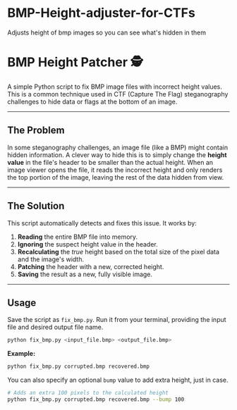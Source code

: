 # BMP-Height-adjuster-for-CTFs
Adjusts height of bmp images so you can see what's hidden in them
# BMP Height Patcher 🕵️‍

A simple Python script to fix BMP image files with incorrect height values. This is a common technique used in CTF (Capture The Flag) steganography challenges to hide data or flags at the bottom of an image.



---

## The Problem

In some steganography challenges, an image file (like a BMP) might contain hidden information. A clever way to hide this is to simply change the **height value** in the file's header to be smaller than the actual height. When an image viewer opens the file, it reads the incorrect height and only renders the top portion of the image, leaving the rest of the data hidden from view.

---

## The Solution

This script automatically detects and fixes this issue. It works by:

1.  **Reading** the entire BMP file into memory.
2.  **Ignoring** the suspect height value in the header.
3.  **Recalculating** the *true* height based on the total size of the pixel data and the image's width.
4.  **Patching** the header with a new, corrected height.
5.  **Saving** the result as a new, fully visible image.

---

## Usage

Save the script as `fix_bmp.py`. Run it from your terminal, providing the input file and desired output file name.

```bash
python fix_bmp.py <input_file.bmp> <output_file.bmp>
```

**Example:**
```bash
python fix_bmp.py corrupted.bmp recovered.bmp
```

You can also specify an optional `bump` value to add extra height, just in case.

```bash
# Adds an extra 100 pixels to the calculated height
python fix_bmp.py corrupted.bmp recovered.bmp --bump 100
```

